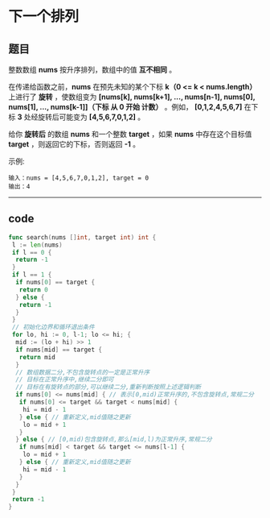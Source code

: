 # 下一个排列

## 题目

整数数组 **nums** 按升序排列，数组中的值 **互不相同** 。

在传递给函数之前，**nums** 在预先未知的某个下标 **k（0 <= k < nums.length）** 上进行了 **旋转** ，使数组变为 **[nums[k], nums[k+1], ..., nums[n-1], nums[0], nums[1], ..., nums[k-1]]（下标 从 0 开始 计数）** 。例如， **[0,1,2,4,5,6,7]** 在下标 **3** 处经旋转后可能变为 **[4,5,6,7,0,1,2]** 。

给你 **旋转后** 的数组 **nums** 和一个整数 **target** ，如果 **nums** 中存在这个目标值 **target** ，则返回它的下标，否则返回 **-1** 。

示例:

```text
输入：nums = [4,5,6,7,0,1,2], target = 0
输出：4
```

---

## code

```go
func search(nums []int, target int) int {
 l := len(nums)
 if l == 0 {
  return -1
 }
 if l == 1 {
  if nums[0] == target {
   return 0
  } else {
   return -1
  }
 }
 // 初始化边界和循环退出条件
 for lo, hi := 0, l-1; lo <= hi; {
  mid := (lo + hi) >> 1
  if nums[mid] == target {
   return mid
  }
  // 数组数据二分,不包含旋转点的一定是正常升序
  // 目标在正常升序中,继续二分即可
  // 目标在有旋转点的部分,可以继续二分,重新判断按照上述逻辑判断
  if nums[0] <= nums[mid] { // 表示[0,mid)正常升序的,不包含旋转点,常规二分
   if nums[0] <= target && target < nums[mid] {
    hi = mid - 1
   } else { // 重新定义,mid值随之更新
    lo = mid + 1
   }
  } else { // [0,mid)包含旋转点,那么[mid,l)为正常升序,常规二分
   if nums[mid] < target && target <= nums[l-1] {
    lo = mid + 1
   } else { // 重新定义,mid值随之更新
    hi = mid - 1
   }
  }
 }
 return -1
}
```
